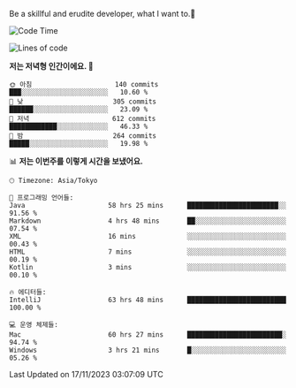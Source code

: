 Be a skillful and erudite developer, what I want to.👶

<!--START_SECTION:waka-->
![Code Time](http://img.shields.io/badge/Code%20Time-182%20hrs%2026%20mins-blue)

![Lines of code](https://img.shields.io/badge/%EC%A0%80%EB%8A%94%20%EC%97%AC%ED%83%9C%EA%B9%8C%EC%A7%80%20-732.7%20thousand%20%EC%A4%84%EC%9D%98%20%EC%BD%94%EB%93%9C%EB%A5%BC%20%EC%9E%91%EC%84%B1%ED%96%88%EC%96%B4%EC%9A%94.-blue)

**저는 저녁형 인간이에요. 🦉** 

```text
🌞 아침                     140 commits         ███░░░░░░░░░░░░░░░░░░░░░░   10.60 % 
🌆 낮　                     305 commits         ██████░░░░░░░░░░░░░░░░░░░   23.09 % 
🌃 저녁                     612 commits         ████████████░░░░░░░░░░░░░   46.33 % 
🌙 밤　                     264 commits         █████░░░░░░░░░░░░░░░░░░░░   19.98 % 
```


📊 **저는 이번주를 이렇게 시간을 보냈어요.** 

```text
🕑︎ Timezone: Asia/Tokyo

💬 프로그래밍 언어들: 
Java                     58 hrs 25 mins      ███████████████████████░░   91.56 % 
Markdown                 4 hrs 48 mins       ██░░░░░░░░░░░░░░░░░░░░░░░   07.54 % 
XML                      16 mins             ░░░░░░░░░░░░░░░░░░░░░░░░░   00.43 % 
HTML                     7 mins              ░░░░░░░░░░░░░░░░░░░░░░░░░   00.19 % 
Kotlin                   3 mins              ░░░░░░░░░░░░░░░░░░░░░░░░░   00.10 % 

🔥 에디터들: 
IntelliJ                 63 hrs 48 mins      █████████████████████████   100.00 % 

💻 운영 체제들: 
Mac                      60 hrs 27 mins      ████████████████████████░   94.74 % 
Windows                  3 hrs 21 mins       █░░░░░░░░░░░░░░░░░░░░░░░░   05.26 % 
```


 Last Updated on 17/11/2023 03:07:09 UTC
<!--END_SECTION:waka-->
